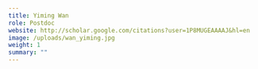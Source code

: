```yaml
---
title: Yiming Wan
role: Postdoc
website: http://scholar.google.com/citations?user=1P8MUGEAAAAJ&hl=en
image: /uploads/wan_yiming.jpg
weight: 1
summary: ""
---
```

